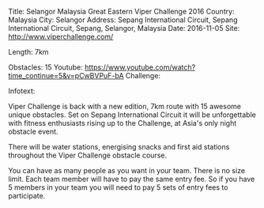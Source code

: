 Title: Selangor Malaysia Great Eastern Viper Challenge 2016Country: MalaysiaCity: SelangorAddress: Sepang International Circuit, Sepang International Circuit, Sepang, Selangor, MalaysiaDate: 2016-11-05Site: http://www.viperchallenge.com/

Length: 7km
Obstacles: 15
Youtube: https://www.youtube.com/watch?time_continue=5&v=pCwBVPuF-bAChallenge: 
Infotext:

Viper Challenge is back with a new edition, 7km route with 15 awesome unique obstacles. Set on Sepang International Circuit it will be unforgettable with fitness enthusiasts rising up to the Challenge, at Asia's only night obstacle event.

There will be water stations, energising snacks and first aid stations throughout the Viper Challenge obstacle course.

You can have as many people as you want in your team. There is no size limit. 
Each team member will have to pay the same entry fee. So if you have 5 members in your team you will need to pay 5 sets of entry fees to participate.